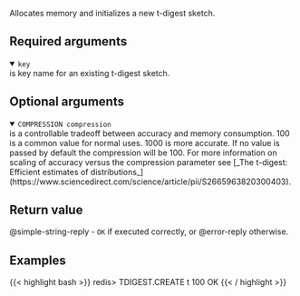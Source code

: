Allocates memory and initializes a new t-digest sketch.

## Required arguments

<details open><summary><code>key</code></summary> 
is key name for an existing t-digest sketch.
</details>

## Optional arguments

<details open><summary><code>COMPRESSION compression</code></summary> 
is a controllable tradeoff between accuracy and memory consumption. 100 is a common value for normal uses. 1000 is more accurate. If no value is passed by default the compression will be 100. For more information on scaling of accuracy versus the compression parameter see [_The t-digest: Efficient estimates of distributions_](https://www.sciencedirect.com/science/article/pii/S2665963820300403).
</details>
  
## Return value

@simple-string-reply - `OK` if executed correctly, or @error-reply otherwise.

## Examples

{{< highlight bash >}}
redis> TDIGEST.CREATE t 100
OK
{{< / highlight >}}
